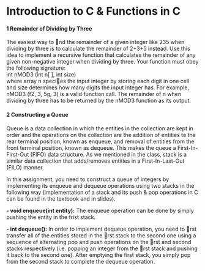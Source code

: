 <h1>Introduction to C & Functions in C</h1>
<h4>1 Remainder of Dividing by Three</h4>
<p>The easiest way to nd the remainder of a given integer like 235 when dividing by three is to
calculate the remainder of 2+3+5 instead. Use this idea to implement a recursive function
that calculates the remainder of any given non-negative integer when dividing by three.
Your function must obey the following signature:<br>
int nMOD3 (int n[ ], int size)<br>
where array n species the input integer by storing each digit in one cell and size determines
how many digits the input integer has. For example, nMOD3 (f2, 3, 5g, 3) is a valid function
call. The remainder of n when dividing by three has to be returned by the nMOD3 function
as its output.<br></p>

<h4>2 Constructing a Queue</h4>
<p>Queue is a data collection in which the entities in the collection are kept in order and the
operations on the collection are the addition of entities to the rear terminal position, known
as enqueue, and removal of entities from the front terminal position, known as dequeue. This
makes the queue a First-In-First-Out (FIFO) data structure. As we mentioned in the class,
stack is a similar data collection that adds/removes entities in a First-In-Last-Out (FILO)
manner.<br>
  
In this assignment, you need to construct a queue of integers by implementing its enqueue
and dequeue operations using two stacks in the following way (implementation of a stack
and its push & pop operations in C can be found in the textbook and in slides).<br>

<strong>- void enqueue(int entity):</strong> The enqueue operation can be done by simply pushing the
entity in the frist stack.<br>

<strong>- int dequeue():</strong> In order to implement dequeue operation, you need to rst transfer all
of the entities stored in the rst stack to the second one using a sequence of alternating
pop and push operations on the rst and second stacks respectively (i.e. popping an
integer from the rst stack and pushing it back to the second one). After emptying the
first stack, you simply pop from the second stack to complete the dequeue operation.
